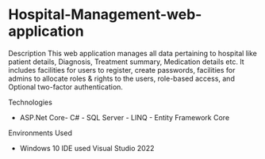 # Hospital-Management-web-application

Description
This web application manages all data pertaining to hospital like patient details, Diagnosis, Treatment summary, Medication details etc.
It includes facilities for users to register, create passwords, facilities for admins to allocate roles & rights to the users, role-based access, and Optional two-factor authentication. 

Technologies
- ASP.Net Core- C# - SQL Server - LINQ - Entity Framework Core

Environments Used
- Windows 10
IDE used
Visual Studio 2022


